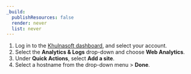 ```yaml
---
_build:
  publishResources: false
  render: never
  list: never
---
```


1. Log in to the [Khulnasoft dashboard](https://dash.Khulnasoft.com/login), and select your account.
2. Select the **Analytics & Logs** drop-down and choose **Web Analytics**.
3. Under **Quick Actions**, select **Add a site**.
4. Select a hostname from the drop-down menu > **Done**.